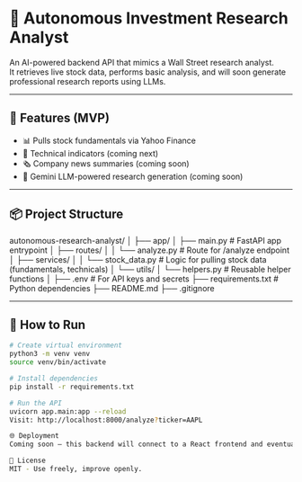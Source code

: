 # 🧠 Autonomous Investment Research Analyst

An AI-powered backend API that mimics a Wall Street research analyst.  
It retrieves live stock data, performs basic analysis, and will soon generate professional research reports using LLMs.

---

## 🚀 Features (MVP)
- 📊 Pulls stock fundamentals via Yahoo Finance
- 🧪 Technical indicators (coming next)
- 🗞️ Company news summaries (coming soon)
- 🧠 Gemini LLM-powered research generation (coming soon)

---

## 📦 Project Structure

autonomous-research-analyst/
│
├── app/
│   ├── main.py              # FastAPI app entrypoint
│   ├── routes/
│   │   └── analyze.py       # Route for /analyze endpoint
│   ├── services/
│   │   └── stock_data.py    # Logic for pulling stock data (fundamentals, technicals)
│   └── utils/
│       └── helpers.py       # Reusable helper functions
│
├── .env                     # For API keys and secrets
├── requirements.txt         # Python dependencies
├── README.md
├── .gitignore

---

## 🧪 How to Run

```bash
# Create virtual environment
python3 -m venv venv
source venv/bin/activate

# Install dependencies
pip install -r requirements.txt

# Run the API
uvicorn app.main:app --reload
Visit: http://localhost:8000/analyze?ticker=AAPL

🌐 Deployment
Coming soon — this backend will connect to a React frontend and eventually host Gemini-powered reports.

📘 License
MIT - Use freely, improve openly.
